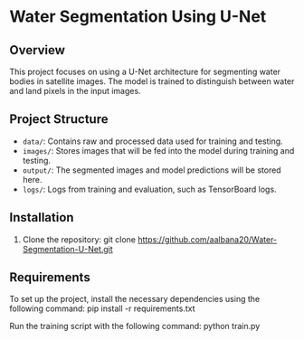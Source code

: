 # Water Segmentation Using U-Net

## Overview

This project focuses on using a U-Net architecture for segmenting water bodies in satellite images. The model is trained to distinguish between water and land pixels in the input images.

## Project Structure

- `data/`: Contains raw and processed data used for training and testing.
- `images/`: Stores images that will be fed into the model during training and testing.
- `output/`: The segmented images and model predictions will be stored here.
- `logs/`: Logs from training and evaluation, such as TensorBoard logs.

## Installation

1. Clone the repository:
   git clone https://github.com/aalbana20/Water-Segmentation-U-Net.git

## Requirements

To set up the project, install the necessary dependencies using the following command:
    pip install -r requirements.txt

Run the training script with the following command:
    python train.py
